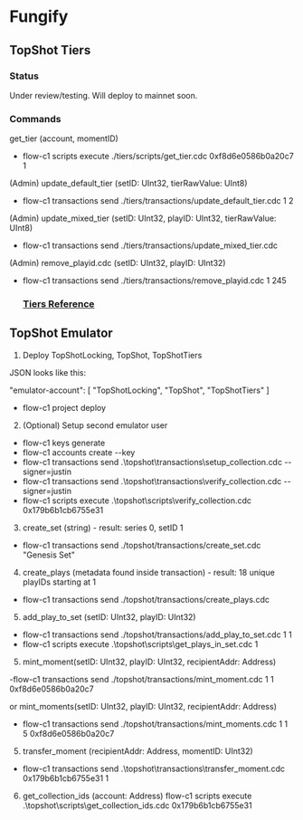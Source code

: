 # Fungify

## TopShot Tiers

### Status

Under review/testing. Will deploy to mainnet soon.

### Commands

get_tier (account, momentID)

- flow-c1 scripts execute ./tiers/scripts/get_tier.cdc 0xf8d6e0586b0a20c7 1

(Admin) update_default_tier (setID: UInt32, tierRawValue: UInt8)

- flow-c1 transactions send ./tiers/transactions/update_default_tier.cdc 1 2

(Admin) update_mixed_tier (setID: UInt32, playID: UInt32, tierRawValue: UInt8)

- flow-c1 transactions send ./tiers/transactions/update_mixed_tier.cdc

(Admin) remove_playid.cdc (setID: UInt32, playID: UInt32)

- flow-c1 transactions send ./tiers/transactions/remove_playid.cdc 1 245

  ### [Tiers Reference](./TIERS.md)

## TopShot Emulator

1. Deploy TopShotLocking, TopShot, TopShotTiers

JSON looks like this:

"emulator-account": [
"TopShotLocking",
"TopShot",
"TopShotTiers"
]

- flow-c1 project deploy

2. (Optional) Setup second emulator user

- flow-c1 keys generate
- flow-c1 accounts create --key <public key>
- flow-c1  transactions send .\topshot\transactions\setup_collection.cdc --signer=justin
- flow-c1  transactions send .\topshot\transactions\verify_collection.cdc --signer=justin
- flow-c1 scripts execute .\topshot\scripts\verify_collection.cdc 0x179b6b1cb6755e31

3. create_set (string) - result: series 0, setID 1
  - flow-c1 transactions send ./topshot/transactions/create_set.cdc "Genesis Set"

4. create_plays (metadata found inside transaction) - result: 18 unique playIDs starting at 1
  - flow-c1 transactions send ./topshot/transactions/create_plays.cdc

5. add_play_to_set (setID: UInt32, playID: UInt32)
- flow-c1 transactions send ./topshot/transactions/add_play_to_set.cdc 1 1
- flow-c1 scripts execute .\topshot\scripts\get_plays_in_set.cdc 1

5. mint_moment(setID: UInt32, playID: UInt32, recipientAddr: Address)

-flow-c1 transactions send ./topshot/transactions/mint_moment.cdc 1 1 0xf8d6e0586b0a20c7

or mint_moments(setID: UInt32, playID: UInt32, recipientAddr: Address)

- flow-c1 transactions send ./topshot/transactions/mint_moments.cdc 1 1 5 0xf8d6e0586b0a20c7

5. transfer_moment (recipientAddr: Address, momentID: UInt32)
 - flow-c1 transactions send .\topshot\transactions\transfer_moment.cdc 0x179b6b1cb6755e31 1

 6. get_collection_ids (account: Address)
 flow-c1 scripts execute .\topshot\scripts\get_collection_ids.cdc 0x179b6b1cb6755e31 






